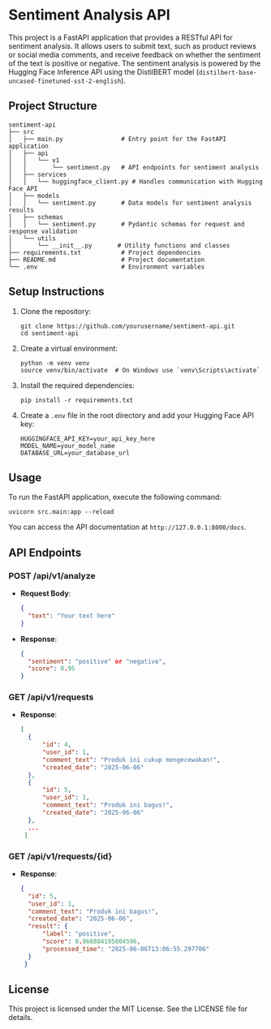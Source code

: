 # Sentiment Analysis API

This project is a FastAPI application that provides a RESTful API for sentiment analysis. It allows users to submit text, such as product reviews or social media comments, and receive feedback on whether the sentiment of the text is positive or negative. The sentiment analysis is powered by the Hugging Face Inference API using the DistilBERT model (`distilbert-base-uncased-finetuned-sst-2-english`).

## Project Structure

```
sentiment-api
├── src
│   ├── main.py                # Entry point for the FastAPI application
│   ├── api
│   │   └── v1
│   │       └── sentiment.py   # API endpoints for sentiment analysis
│   ├── services
│   │   └── huggingface_client.py # Handles communication with Hugging Face API
│   ├── models
│   │   └── sentiment.py       # Data models for sentiment analysis results
│   ├── schemas
│   │   └── sentiment.py       # Pydantic schemas for request and response validation
│   └── utils
│       └── __init__.py       # Utility functions and classes
├── requirements.txt           # Project dependencies
├── README.md                  # Project documentation
└── .env                       # Environment variables
```

## Setup Instructions

1. Clone the repository:
   ```
   git clone https://github.com/yourusername/sentiment-api.git
   cd sentiment-api
   ```

2. Create a virtual environment:
   ```
   python -m venv venv
   source venv/bin/activate  # On Windows use `venv\Scripts\activate`
   ```

3. Install the required dependencies:
   ```
   pip install -r requirements.txt
   ```

4. Create a `.env` file in the root directory and add your Hugging Face API key:
   ```
   HUGGINGFACE_API_KEY=your_api_key_here
   MODEL_NAME=your_model_name
   DATABASE_URL=your_database_url
   ```

## Usage

To run the FastAPI application, execute the following command:
```
uvicorn src.main:app --reload
```

You can access the API documentation at `http://127.0.0.1:8000/docs`.

## API Endpoints

### POST /api/v1/analyze

- **Request Body**: 
  ```json
  {
    "text": "Your text here"
  }
  ```

- **Response**:
  ```json
  {
    "sentiment": "positive" or "negative",
    "score": 0.95
  }
  ```

### GET /api/v1/requests

- **Response**:
  ```json
  [
    {
        "id": 4,
        "user_id": 1,
        "comment_text": "Produk ini cukup mengecewakan!",
        "created_date": "2025-06-06"
    },
    {
        "id": 5,
        "user_id": 1,
        "comment_text": "Produk ini bagus!",
        "created_date": "2025-06-06"
    },
    ...
   ]
  ```

### GET /api/v1/requests/{id}

- **Response**:
  ```json
  {
    "id": 5,
    "user_id": 1,
    "comment_text": "Produk ini bagus!",
    "created_date": "2025-06-06",
    "result": {
        "label": "positive",
        "score": 0.966884195804596,
        "processed_time": "2025-06-06T13:06:55.297706"
    }
   }
  ```

## License

This project is licensed under the MIT License. See the LICENSE file for details.
